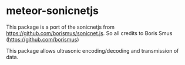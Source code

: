 # meteor-sonicnetjs
This package is a port of the sonicnetjs from https://github.com/borismus/sonicnet.js. So all credits to Boris Smus (https://github.com/borismus)

This package allows ultrasonic encoding/decoding and transmission of data.
